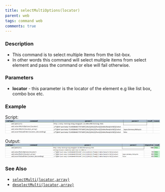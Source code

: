 ```yaml
---
title: selectMultiOptions(locator)
parent: web
tags: command web
comments: true
---
```


### Description

- This command is to select multiple Items from the list-box.
- In other words this command will select multiple items from select element and pass the command or else will fail otherwise.

### Parameters

- **locator** - this parameter is the locator of the element e.g like list box, combo box etc.

### Example

Script:<br/>
![](image/selectMultiOptions_01.png)

Output:<br/>
![](image/selectMultiOptions_02.png)

### See Also

- [`selectMulti(locator,array)`](selectMulti(locator,array))
- [`deselectMulti(locator,array)`](deselectMulti(locator,array))